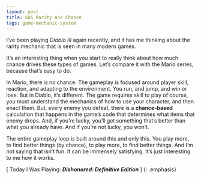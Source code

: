```yaml
---
layout: post
title: 685 Rarity And Chance
tags: game-mechanic-system
---
```

I’ve been playing *Diablo III* again recently, and it has me thinking about the rarity mechanic that is seen in many modern games.

It’s an interesting thing when you start to really think about how much chance drives these types of games.  Let’s compare it with the Mario series, because that’s easy to do.

In Mario, there is no chance.  The gameplay is focused around player skill, reaction, and adapting to the environment.  You run, and jump, and win or lose.  But in Diablo, it’s different.  The game requires skill to play of course, you must understand the mechanics of how to use your character, and then enact them.  But, every enemy you defeat, there is a **chance-based** calculation that happens in the game’s code that determines what items that enemy drops.  And, if you’re lucky, you’ll get something that’s better than what you already have.  And if you’re not lucky, you won’t.

The entire gameplay loop is built around this and only this.  You play more, to find better things (by chance), to play more, to find better things.  And I’m not saying that isn’t fun.  It can be immensely satisfying.  It’s just interesting to me how it works.

[ Today I Was Playing: ***Dishonored: Definitive Edition*** ]
{: .emphasis}